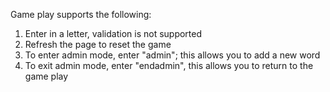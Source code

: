 Game play supports the following:
1. Enter in a letter, validation is not supported
2. Refresh the page to reset the game
3. To enter admin mode, enter "admin"; this allows you to add a new word
4. To exit admin mode, enter "endadmin", this allows you to return to the game play
